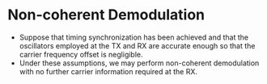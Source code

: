 # Non-coherent Demodulation

* Suppose that timing synchronization has been achieved and that the
  oscillators employed at the TX and RX are accurate enough so that
  the carrier frequency offset is negligible.
* Under these assumptions, we may perform non-coherent demodulation
  with no further carrier information required at the RX.

